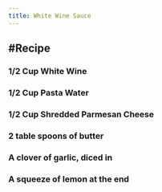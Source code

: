 ```yaml
---
title: White Wine Sauce
---
```


## #Recipe
### 1/2 Cup White Wine

### 1/2 Cup Pasta Water

### 1/2 Cup Shredded Parmesan Cheese

### 2 table spoons of butter

### A clover of garlic, diced in

### A squeeze of lemon at the end
